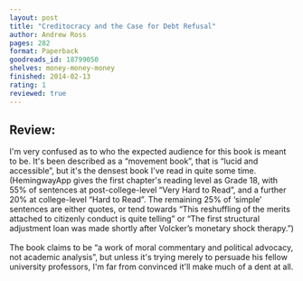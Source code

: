 ```yaml
---
layout: post
title: "Creditocracy and the Case for Debt Refusal"
author: Andrew Ross
pages: 282
format: Paperback
goodreads_id: 18799050
shelves: money-money-money
finished: 2014-02-13
rating: 1
reviewed: true
---
```

## Review:
<div class="review">
I'm very confused as to who the expected audience for this book is meant to be. It's been described as a “movement book”, that is “lucid and accessible”, but it's the densest book I've read in quite some time. (HemingwayApp gives the first chapter's reading level as Grade 18, with 55% of sentences at post-college-level “Very Hard to Read”, and a further 20% at  college-level “Hard to Read”. The remaining 25% of ‘simple’ sentences are either quotes, or tend towards “This reshuffling of the merits attached to citizenly conduct is quite telling” or “The first structural adjustment loan was made shortly after Volcker’s monetary shock therapy.”)<br /><br />The book claims to be “a work of moral commentary and political advocacy, not academic analysis”, but unless it's trying merely to persuade his fellow university professors, I'm far from convinced it'll make much of a dent at all.
</div>
